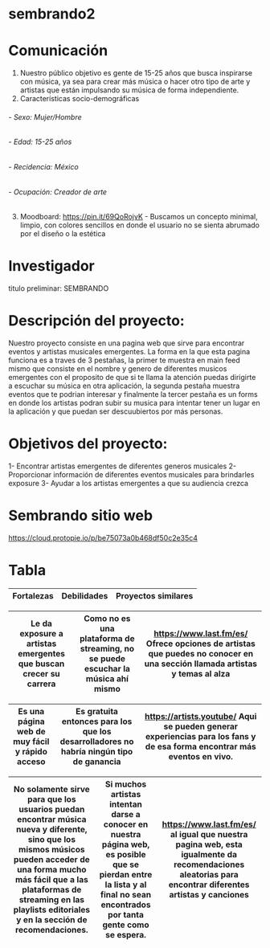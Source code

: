 # sembrando2

# Comunicación 
1. Nuestro público objetivo es gente de 15-25 años que busca inspirarse con música, ya sea para crear más música o hacer otro tipo de arte y artistas que están impulsando su música de forma independiente.
2. Características socio-demográficas
###### -   Sexo: Mujer/Hombre
###### -   Edad: 15-25 años
###### -   Recidencia: México
###### -   Ocupación: Creador de arte 

3. Moodboard:
 https://pin.it/69QoRojvK - Buscamos un concepto minimal, limpio, con colores sencillos en donde el usuario no se sienta abrumado por el diseño o la estética




# Investigador 
titulo preliminar: SEMBRANDO

# Descripción del proyecto:
Nuestro proyecto consiste en una pagina web que sirve para encontrar eventos y artistas musicales emergentes. La forma en la que esta pagina funciona es a traves de 3 pestañas, la primer te muestra en main feed mismo que consiste en el nombre y genero de diferentes musicos emergentes con el proposito de que si te llama la atención puedas dirigirte a escuchar su música en otra aplicación, la segunda pestaña muestra eventos que te podrian interesar y finalmente la tercer pestaña es un forms en donde los artistas podran subir su musica para intentar tener un lugar en la aplicación y que puedan ser descuubiertos por más personas.

# Objetivos del proyecto:  
1- Encontrar artistas emergentes de diferentes generos musicales 
2- Proporcionar información de diferentes eventos musicales para brindarles exposure 
3- Ayudar a los artistas emergentes a que su audiencia crezca 

# Sembrando sitio web 

https://cloud.protopie.io/p/be75073a0b468df50c2e35c4 

# Tabla

|                      Fortalezas                 |                 Debilidades               |        Proyectos similares     |
|-------------------------------|---------------------------|---------------------|

|  Le da exposure a artistas emergentes que buscan crecer su carrera  | Como no es una plataforma de streaming, no se puede escuchar la música ahí mismo | https://www.last.fm/es/ Ofrece opciones de artistas que puedes no conocer en una sección llamada artistas y temas al alza |
|------------|-------------|---------------------|

| Es una página web de muy fácil y rápido acceso  | Es gratuita entonces para los que los desarrolladores no habría ningún tipo de ganancia | https://artists.youtube/ Aqui se pueden generar experiencias para los fans y de esa forma encontrar más eventos en vivo. |
|------------|-------------|---------------------|

| No solamente sirve para que los usuarios puedan encontrar música nueva y diferente, sino que los mismos músicos pueden acceder de una forma mucho más fácil que a las plataformas de streaming en las playlists editoriales y en la sección de recomendaciones. | Si muchos artistas intentan darse a conocer en nuestra página web, es posible que se pierdan entre la lista y al final no sean encontrados por tanta gente como se espera. | https://www.last.fm/es/ al igual que nuestra pagina web, esta igualmente da recomendaciones aleatorias para encontrar diferentes artistas y canciones |
|------------|-------------|---------------------|

